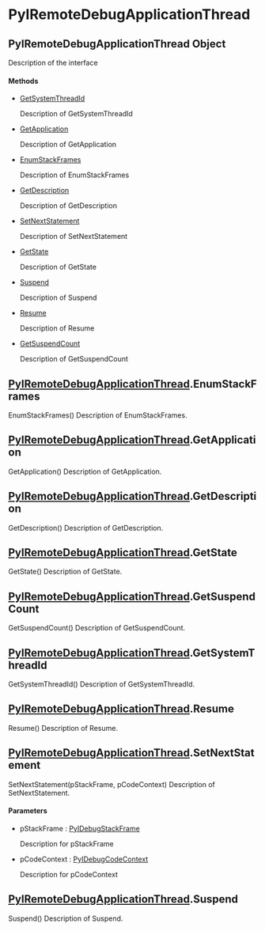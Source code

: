 # PyIRemoteDebugApplicationThread


## PyIRemoteDebugApplicationThread Object

Description of the interface

#### Methods

  - [GetSystemThreadId](PyIRemoteDebugApplicationThread.md#pyiremotedebugapplicationthreadgetsystemthreadid)

    Description of GetSystemThreadId&nbsp;

  - [GetApplication](PyIRemoteDebugApplicationThread.md#pyiremotedebugapplicationthreadgetapplication)

    Description of GetApplication&nbsp;

  - [EnumStackFrames](PyIRemoteDebugApplicationThread.md#pyiremotedebugapplicationthreadenumstackframes)

    Description of EnumStackFrames&nbsp;

  - [GetDescription](PyIRemoteDebugApplicationThread.md#pyiremotedebugapplicationthreadgetdescription)

    Description of GetDescription&nbsp;

  - [SetNextStatement](PyIRemoteDebugApplicationThread.md#pyiremotedebugapplicationthreadsetnextstatement)

    Description of SetNextStatement&nbsp;

  - [GetState](PyIRemoteDebugApplicationThread.md#pyiremotedebugapplicationthreadgetstate)

    Description of GetState&nbsp;

  - [Suspend](PyIRemoteDebugApplicationThread.md#pyiremotedebugapplicationthreadsuspend)

    Description of Suspend&nbsp;

  - [Resume](PyIRemoteDebugApplicationThread.md#pyiremotedebugapplicationthreadresume)

    Description of Resume&nbsp;

  - [GetSuspendCount](PyIRemoteDebugApplicationThread.md#pyiremotedebugapplicationthreadgetsuspendcount)

    Description of GetSuspendCount&nbsp;


## [PyIRemoteDebugApplicationThread](PyIRemoteDebugApplicationThread.md#pyiremotedebugapplicationthread)\.EnumStackFrames

EnumStackFrames\(\)
Description of EnumStackFrames\.


## [PyIRemoteDebugApplicationThread](PyIRemoteDebugApplicationThread.md#pyiremotedebugapplicationthread)\.GetApplication

GetApplication\(\)
Description of GetApplication\.


## [PyIRemoteDebugApplicationThread](PyIRemoteDebugApplicationThread.md#pyiremotedebugapplicationthread)\.GetDescription

GetDescription\(\)
Description of GetDescription\.


## [PyIRemoteDebugApplicationThread](PyIRemoteDebugApplicationThread.md#pyiremotedebugapplicationthread)\.GetState

GetState\(\)
Description of GetState\.


## [PyIRemoteDebugApplicationThread](PyIRemoteDebugApplicationThread.md#pyiremotedebugapplicationthread)\.GetSuspendCount

GetSuspendCount\(\)
Description of GetSuspendCount\.


## [PyIRemoteDebugApplicationThread](PyIRemoteDebugApplicationThread.md#pyiremotedebugapplicationthread)\.GetSystemThreadId

GetSystemThreadId\(\)
Description of GetSystemThreadId\.


## [PyIRemoteDebugApplicationThread](PyIRemoteDebugApplicationThread.md#pyiremotedebugapplicationthread)\.Resume

Resume\(\)
Description of Resume\.


## [PyIRemoteDebugApplicationThread](PyIRemoteDebugApplicationThread.md#pyiremotedebugapplicationthread)\.SetNextStatement

SetNextStatement\(pStackFrame, pCodeContext\)
Description of SetNextStatement\.

#### Parameters

  - pStackFrame : [PyIDebugStackFrame](PyIDebugStackFrame.md)

    Description for pStackFrame

  - pCodeContext : [PyIDebugCodeContext](PyIDebugCodeContext.md)

    Description for pCodeContext


## [PyIRemoteDebugApplicationThread](PyIRemoteDebugApplicationThread.md#pyiremotedebugapplicationthread)\.Suspend

Suspend\(\)
Description of Suspend\.
